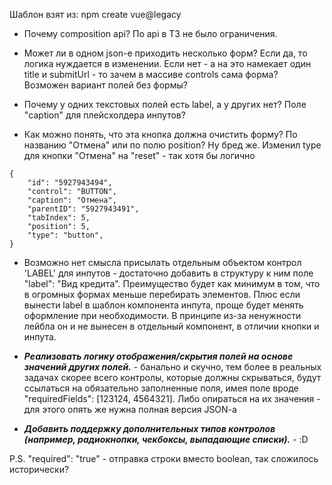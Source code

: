 Шаблон взят из: npm create vue@legacy

- Почему composition api? По api в ТЗ не было ограничения.

- Может ли в одном json-е приходить несколько форм? Если да, то логика нуждается в изменении. Если нет - а на это намекает один title и submitUrl - то зачем в массиве controls сама форма? Возможен вариант полей без формы?

- Почему у одних текстовых полей есть label, а у других нет? Поле "caption" для плейсхолдера инпутов?

- Как можно понять, что эта кнопка должна очистить форму? По названию "Отмена" или по полю position? Ну бред же. Изменил type для кнопки "Отмена" на "reset" - так хотя бы логично

```
{
    "id": "5927943494",
    "control": "BUTTON",
    "caption": "Отмена",
    "parentID": "5927943491",
    "tabIndex": 5,
    "position": 5,
    "type": "button",
}
```

- Возможно нет смысла присылать отдельным объектом контрол 'LABEL' для инпутов - достаточно добавить в структуру к ним поле "label": "Вид кредита". Преимущество будет как минимум в том, что в огромных формах меньше перебирать элементов. Плюс если вынести label в шаблон компонента инпута, проще будет менять оформление при необходимости. В принципе из-за ненужности лейбла он и не вынесен в отдельный компонент, в отличии кнопки и инпута.

- **_Реализовать логику отображения/скрытия полей на основе значений других полей._** - банально и скучно, тем более в реальных задачах скорее всего контролы, которые должны скрываться, будут ссылаться на обязательно заполненные поля, имея поле вроде "requiredFields": [123124, 4564321]. Либо опираться на их значения - для этого опять же нужна полная версия JSON-a

- **_Добавить поддержку дополнительных типов контролов (например, радиокнопки, чекбоксы, выпадающие списки)._** - :D

P.S. "required": "true" - отправка строки вместо boolean, так сложилось исторически?
